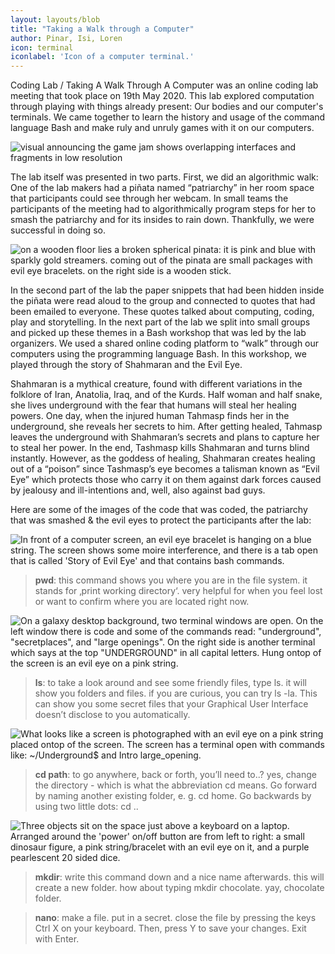 ```yaml
---
layout: layouts/blob
title: "Taking a Walk through a Computer"
author: Pinar, Isi, Loren
icon: terminal
iconlabel: 'Icon of a computer terminal.'
---
```


Coding Lab / Taking A Walk Through A Computer was an online coding lab meeting that took place on 19th May 2020. This lab explored computation through playing with things already present: Our bodies and our computer's terminals. We came together to learn the history and usage of the command language Bash and make ruly and unruly games with it on our computers. 

![visual announcing the game jam shows overlapping interfaces and fragments in low resolution](/img/takingawalk-announcement.png)

The lab itself was presented in two parts. First, we did an algorithmic walk: One of the lab makers had a piñata named “patriarchy” in her room space that participants could see through her webcam. In small teams the participants of the meeting had to algorithmically program steps for her to smash the patriarchy and for its insides to rain down. Thankfully, we were successful in doing so. 

![on a wooden floor lies a broken spherical pinata: it is pink and blue with sparkly gold streamers. coming out of the pinata are small packages with evil eye bracelets. on the right side is a wooden stick.](/img/takingawalk-05.jpg)

In the second part of the lab the paper snippets that had been hidden inside the piñata were read aloud to the group and connected to quotes that had been emailed to everyone. These quotes talked about computing, coding, play and storytelling. In the next part of the lab we split into small groups and picked up these themes in a Bash workshop that was led by the lab organizers. We used a shared online coding platform to “walk” through our computers using the programming language Bash. In this workshop, we played through the story of Shahmaran and the Evil Eye.  

Shahmaran is a mythical creature, found with different variations in the folklore of Iran, Anatolia, Iraq, and of the Kurds. Half woman and half snake, she lives underground with the fear that humans will steal her healing powers. One day, when the injured human Tahmasp finds her in the underground, she reveals her secrets to him. After getting healed, Tahmasp leaves the underground with Shahmaran’s secrets and plans to capture her to steal her power. In the end, Tashmasp kills Shahmaran and turns blind instantly. However, as the goddess of healing, Shahmaran creates healing out of a “poison” since Tashmasp’s eye becomes a talisman known as “Evil Eye” which protects those who carry it on them against dark forces caused by jealousy and ill-intentions and, well, also against bad guys.

Here are some of the images of the code that was coded, the patriarchy that was smashed & the evil eyes to protect the participants after the lab: 


![In front of a computer screen, an evil eye bracelet is hanging on a blue string. The screen shows some moire interference, and there is a tab open that is called 'Story of Evil Eye' and that contains bash commands.](/img/takingawalk-01.jpg)

> **pwd**: 
> this command shows you where you are in the file system. it stands for ‚print working
> directory‘. very helpful for when you feel lost or want to confirm where you are located
> right now.

![On a galaxy desktop background, two terminal windows are open. On the left window there is code and some of the commands read: "underground", "secretplaces", and "large openings". On the right side is another terminal which says at the top "UNDERGROUND" in all capital letters. Hung ontop of the screen is an evil eye on a pink string.](/img/takingawalk-02.jpg)

> **ls**:
> to take a look around and see some friendly files, type ls. it will show you folders and
> files. if you are curious, you can try ls -la. This can show you some secret files that your
> Graphical User Interface doesn’t disclose to you automatically.

![What looks like a screen is photographed with an evil eye on a pink string placed ontop of the screen. The screen has a terminal open with commands like: ~/Underground$ and Intro large_opening.](/img/takingawalk-03.jpg)

> **cd path**:
> to go anywhere, back or forth, you’ll need to..? yes, change the directory - which is what
> the abbreviation cd means. Go forward by naming another existing folder, e. g. cd home.
> Go backwards by using two little dots: cd ..

![Three objects sit on the space just above a keyboard on a laptop. Arranged around the 'power' on/off button are from left to right: a small dinosaur figure, a pink string/bracelet with an evil eye on it, and a purple pearlescent 20 sided dice.](/img/takingawalk-04.jpg)

> **mkdir**:
> write this command down and a nice name afterwards. this will create a new folder. how
> about typing mkdir chocolate. yay, chocolate folder.

> **nano**:
> make a file. put in a secret. close the file by pressing the keys Ctrl X on your keyboard.
> Then, press Y to save your changes. Exit with Enter.
